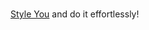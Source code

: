 # <div align="center">
[Style You](https://stylexui.com "Style You Official Website") and do it effortlessly!
</div>
